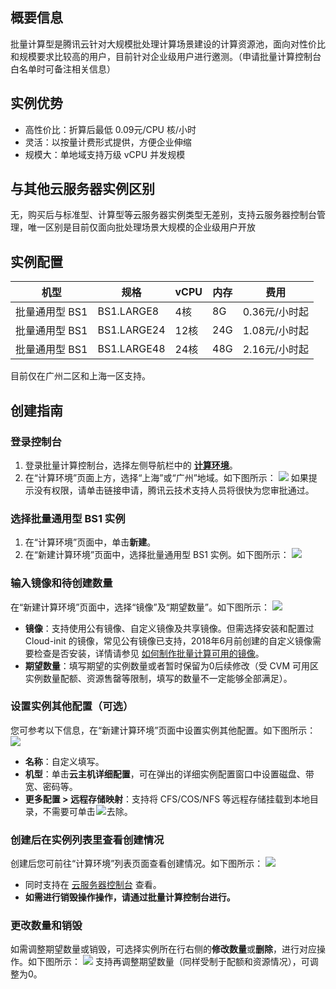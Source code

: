 ## 概要信息

批量计算型是腾讯云针对大规模批处理计算场景建设的计算资源池，面向对性价比和规模要求比较高的用户，目前针对企业级用户进行邀测。（申请批量计算控制台白名单时可备注相关信息）

## 实例优势
* 高性价比：折算后最低 0.09元/CPU 核/小时
* 灵活：以按量计费形式提供，方便企业伸缩
* 规模大：单地域支持万级 vCPU 并发规模

## 与其他云服务器实例区别
无，购买后与标准型、计算型等云服务器实例类型无差别，支持云服务器控制台管理，唯一区别是目前仅面向批处理场景大规模的企业级用户开放

## 实例配置

| 机型 | 规格 | vCPU | 内存 | 费用 |
|---------|---------|---------|---------|---------|
| 批量通用型 BS1 | BS1.LARGE8 | 4核 | 8G | 0.36元/小时起 |
| 批量通用型 BS1 | BS1.LARGE24 | 12核 | 24G | 1.08元/小时起 |
| 批量通用型 BS1 | BS1.LARGE48 | 24核 | 48G | 2.16元/小时起 |

<dx-alert infotype="explain" title="">
目前仅在广州二区和上海一区支持。
</dx-alert>



## 创建指南
### 登录控制台
1. 登录批量计算控制台，选择左侧导航栏中的 **[计算环境](https://console.cloud.tencent.com/batch/env)**。
2. 在“计算环境”页面上方，选择“上海”或“广州”地域。如下图所示：
![](https://qcloudimg.tencent-cloud.cn/raw/c8d43007e1f3451a3aa98d55c8f20c1f.png)
如果提示没有权限，请单击链接申请，腾讯云技术支持人员将很快为您审批通过。

### 选择批量通用型 BS1 实例
1. 在“计算环境”页面中，单击**新建**。
2. 在“新建计算环境”页面中，选择批量通用型 BS1 实例。如下图所示：
![](https://main.qcloudimg.com/raw/968a80e74841c54a9fc8011e43c249c0.png)

### 输入镜像和待创建数量
在“新建计算环境”页面中，选择“镜像”及“期望数量”。如下图所示：
![](https://main.qcloudimg.com/raw/8125d58d15496f83a66fa3ff249ce782.png)
* **镜像**：支持使用公有镜像、自定义镜像及共享镜像。但需选择安装和配置过 Cloud-init 的镜像，常见公有镜像已支持，2018年6月前创建的自定义镜像需要检查是否安装，详情请参见 [如何制作批量计算可用的镜像](/document/product/599/16917)。
* **期望数量**：填写期望的实例数量或者暂时保留为0后续修改（受 CVM 可用区实例数量配额、资源售罄等限制，填写的数量不一定能够全部满足）。

### 设置实例其他配置（可选）
您可参考以下信息，在“新建计算环境”页面中设置实例其他配置。如下图所示：
![](https://main.qcloudimg.com/raw/e4bb93badc6c3de9d7f88dd5a1b85d0e.png)
* **名称**：自定义填写。
* **机型**：单击**云主机详细配置**，可在弹出的详细实例配置窗口中设置磁盘、带宽、密码等。
* **更多配置 > 远程存储映射**：支持将 CFS/COS/NFS 等远程存储挂载到本地目录，不需要可单击 <img src="https://main.qcloudimg.com/raw/92e736b66c232745e1b8c36f956952c6.png" style="margin:0px -3px"> 去除。





### 创建后在实例列表里查看创建情况
创建后您可前往“计算环境”列表页面查看创建情况。如下图所示：
![](https://qcloudimg.tencent-cloud.cn/raw/e98cd289d55b6e1c25abd6e50a16037a.png)
<dx-alert infotype="explain" title="">
* 同时支持在 [云服务器控制台](https://console.cloud.tencent.com/cvm/index) 查看。
* **如需进行销毁操作操作，请通过批量计算控制台进行。**
</dx-alert>




### 更改数量和销毁
如需调整期望数量或销毁，可选择实例所在行右侧的**修改数量**或**删除**，进行对应操作。如下图所示：
![](https://qcloudimg.tencent-cloud.cn/raw/31919112c65ec47211be4a98f5da0bdd.png)
<dx-alert infotype="explain" title="">
支持再调整期望数量（同样受制于配额和资源情况），可调整为0。
</dx-alert>




